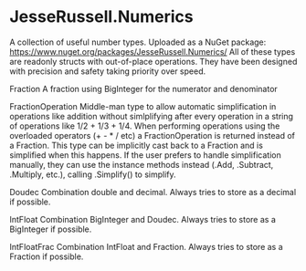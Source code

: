 # JesseRussell.Numerics
A collection of useful number types. Uploaded as a NuGet package: https://www.nuget.org/packages/JesseRussell.Numerics/
All of these types are readonly structs with out-of-place operations. They have been designed with precision and safety taking priority over speed.

Fraction
  A fraction using BigInteger for the numerator and denominator
  
  FractionOperation
    Middle-man type to allow automatic simplification in operations like addition without simlplifying after every operation in a string of operations like 1/2 + 1/3 + 1/4. When performing operations using the overloaded operators (+ - * / etc) a FractionOperation is returned instead of a Fraction. This type can be implicitly cast back to a Fraction and is simplified when this happens. If the user prefers to handle simplification manually, they can use the instance methods instead (.Add, .Subtract, .Multiply, etc.), calling .Simplify() to simplify.

Doudec
  Combination double and decimal. Always tries to store as a decimal if possible.

IntFloat
  Combination BigInteger and Doudec. Always tries to store as a BigInteger if possible.

IntFloatFrac
  Combination IntFloat and Fraction. Always tries to store as a Fraction if possible.
  
